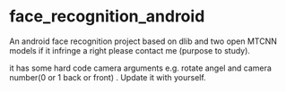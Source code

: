 # face_recognition_android
An android face recognition project based on dlib and two open MTCNN models if it infringe a right please contact me (purpose to study).

it has some hard code camera arguments e.g. rotate angel and camera number(0 or 1 back or front) . Update it with yourself.
